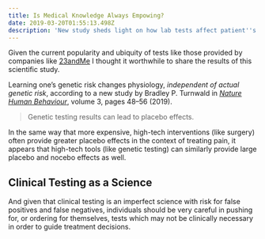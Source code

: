 ```yaml
---
title: Is Medical Knowledge Always Empowing?
date: 2019-03-20T01:55:13.498Z
description: 'New study sheds light on how lab tests affect patient''s perceptions '
---
```

Given the current popularity and ubiquity of tests like those provided by companies like [23andMe](https://www.23andme.com/) I thought it worthwhile to share the results of this scientific study.

Learning one’s genetic risk changes physiology, _independent of actual genetic risk_, according to a new study by Bradley P. Turnwald in [_Nature Human Behaviour_](https://www.nature.com/articles/s41562-018-0483-4%22%20%5Cl%20%22auth-1), volume 3, pages 48–56 (2019).

> Genetic testing results can lead to placebo effects.

In the same way that more expensive, high-tech interventions (like surgery) often provide greater placebo effects in the context of treating pain, it appears that high-tech tools (like genetic testing) can similarly provide large placebo and nocebo effects as well. 

## Clinical Testing as a Science

And given that clinical testing is an imperfect science with risk for false positives and false negatives, individuals should be very careful in pushing for, or ordering for themselves, tests which may not be clinically necessary in order to guide treatment decisions.
